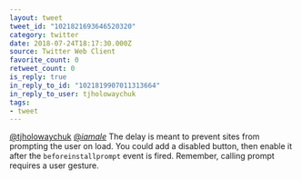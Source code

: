 ```yaml
---
layout: tweet
tweet_id: "1021821693646520320"
category: twitter
date: 2018-07-24T18:17:30.000Z
source: Twitter Web Client
favorite_count: 0
retweet_count: 0
is_reply: true
in_reply_to_id: "1021819907011313664"
in_reply_to_user: tjholowaychuk
tags:
- tweet
---
```


[@tjholowaychuk](https://twitter.com/@tjholowaychuk) [@_iamale_](https://twitter.com/@_iamale_) The delay is meant to prevent sites from prompting the user on load. You could add a disabled button, then enable it after the `beforeinstallprompt` event is fired. Remember, calling prompt requires a user gesture.

